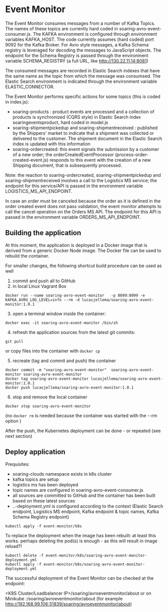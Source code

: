 # Event Monitor

The Event Monitor consumes messages from a number of Kafka Topics. The names of these topics are currently hard coded in soaring-avro-event-consumer.js. The KAFKA environment is configured through environment variables KAFKA_HOST. The code currently assumes (hard coded) port 9092 for the Kafka Broker. For Avro style messages, a Kafka Schema registry is leveraged for decoding the messages to JavaScript objects. The endpoint for the Schema Registry is passed through the environment variable SCHEMA_REGISTRY (a full URL, like http://130.22.11.14:8081)

The consumed messages are recorded in Elastic Search indexes that have the same name as the topic from which the message was consumsed. The Elastic Search environment is indicated through the environment variable ELASTIC_CONNECTOR. 

The Event Monitor performs specific actions for some topics (this is coded in index.js):
- soaring-products : product events are processed and a collection of products is synchronized (CQRS style) in Elastic Search index soaringeventsproduct, hard coded in model.js
- soaring-shipmentpickedup and soaring-shipmentreceived : published  by the Shippers' market to indicate that a shipment was collected or delivered to the customer. The shipment document in the Elastic Search index is updated with this information
- soaring-ordercreated: this event signals the submission by a customer of a new order; the orderCreatedEventProcessor (process-order-created-event.js) responds to this event with the creation of a new Shipping document, that is subsequently processed. 

Note: the reaction to soaring-ordercreated, soaring-shipmentpickedup and soaring-shipmentreceived involves a call to the Logistics MS service; the endpoint for this service/API is passed in the environment variable LOGISTICS_MS_API_ENDPOINT.

In case an order must be canceled because the order as it is defined in the order created event does not pass validation, the event monitor attempts to call the cancel operation on the Orders MS API. The endpoint for this API is passed in the environment variable ORDERS_MS_API_ENDPOINT. 


## Building the application

At this moment, the application is deployed in a Docker image that is derived from a generic Docker Node image. The Docker file can be used to rebuild the container.

For smaller changes, the following shortcut build procedure can be used as well

1. commit and push all to GitHub
2. in local Linux Vagrant Box
```
docker run --name soaring-avro-event-monitor   -p 8099:8099 -e KAFKA_AVRO_LOG_LEVEL=info --rm -d lucasjellema/soaring-avro-event-monitor:1.0.1
```

3. open a terminal window inside the container:
```
docker exec -it soaring-avro-event-monitor /bin/sh
```

4. refresh the application sources from the latest git commits:
```
git pull
```
or copy files into the container with `docker cp`

5. recreate (tag and commit and push) the container
```
docker commit -m "soaring-avro-event-monitor"  soaring-avro-event-monitor soaring-avro-event-monitor
docker tag soaring-avro-event-monitor lucasjellema/soaring-avro-event-monitor:1.0.1
docker push lucasjellema/soaring-avro-event-monitor:1.0.1
```

6. stop and remove the local container
```
docker stop soaring-avro-event-monitor
```
(no `docker rm` is needed because the container was started with the --rm option )


After the push, the Kubernetes deployment can be done - or repeated (see next section)



## Deploy application

Prequisites:
* soaring-clouds namespace exists in k8s cluster
* kafka topics are setup
* logistics ms has been deployed 
* topic names are configured in soaring-avro-event-consumer.js
* all sources are committed to GitHub and the container has been built based on these latest sources
* ..-deployment.yml is configured according to the context (Elastic Search endpoint, Logistics MS endpoint,  Kafka endpoint & topic names, Kafka Schema Registry endpoint)


```
kubectl apply -f event-monitor/k8s
```

To replace the deployment when the image has been rebuilt:
at least this works.
perhaps deleting the pod(s) is enough - as this will result in image reload?!
```
kubectl delete -f event-monitor/k8s/soaring-avro-event-monitor-deployment.yml
kubectl apply -f event-monitor/k8s/soaring-avro-event-monitor-deployment.yml
```

The successful deployment of the Event Monitor can be checked at the endpoint:

<K8S Cluster/Loadbalancer IP>/soaring/avroeventmonitor/about
or on Minikube
<Minikube IP>:<port assigned to Traefik Ingress Controller>/soaring/avroeventmonitor/about (for example http://192.168.99.106:31839/soaring/avroeventmonitor/about)


